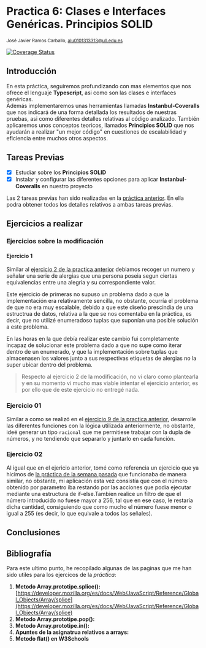 

# Practica 6: Clases e Interfaces Genéricas. Principios SOLID
<sup>José Javier Ramos Carballo, [alu0101313313@ull.edu.es](https://github.com/alu0101313313)

[![Coverage Status](https://coveralls.io/repos/github/ULL-ESIT-INF-DSI-2324/ull-esit-inf-dsi-23-24-prct06-generics-solid-alu0101313313/badge.svg?branch=main)](https://coveralls.io/github/ULL-ESIT-INF-DSI-2324/ull-esit-inf-dsi-23-24-prct06-generics-solid-alu0101313313?branch=main)

## Introducción

En esta práctica, seguiremos profundizando con mas elementos que nos ofrece el lenguaje **Typescript**, asi como son las clases e interfaces genéricas.  
Además implementaremos unas herramientas llamadas **Instanbul-Coveralls** que nos indicará de una forma detallada los resultados de nuestras pruebas, asi como diferentes detalles relativas al código analizado.
También aplicaremos unos conceptos teoricos, llamados **Principios SOLID** que nos ayudarán a realizar "un mejor código" en cuestiones de escalabilidad y eficiencia entre muchos otros aspectos.  

## Tareas Previas

- [x] Estudiar sobre los **Principios SOLID**
- [x] Instalar y configurar las diferentes opciones para aplicar **Instanbul-Coveralls** en nuestro proyecto

Las 2 tareas previas han sido realizadas en la [práctica anterior](https://github.com/ULL-ESIT-INF-DSI-2324/ull-esit-inf-dsi-23-24-prct05-objects-classes-interfaces-alu0101313313/blob/main/README.md). En ella podra obtener todos los detalles relativos a ambas tareas previas.  

## Ejercicios a realizar

### Ejercicios sobre la modificación

#### Ejercicio 1

Similar al [ejercicio 2 de la practica anterior](https://github.com/ULL-ESIT-INF-DSI-2324/ull-esit-inf-dsi-23-24-prct04-arrays-tuples-enums-alu0101313313/blob/main/src/ejercicio-02.ts) debiamos recoger un numero y señalar una serie de alergias que una persona poseia segun ciertas equivalencias entre una alegria y su correspondiente valor.

Este ejercicio de primeras no supuso un problema dado a que la implementación era relativamente sencilla, no obstante, ocurría el problema de que no era muy escalable, debido a que este diseño prescindia de una estructrua de datos, relativa a la que se nos comentaba en la práctica, es decir, que no utilizé enumeradoso tuplas que suponían una posible solución a este problema.

En las horas en la que debía realizar este cambio fui completamente incapaz de solucionar este problema dado a que no supe como iterar dentro de un enumerado, y que la implementación sobre tuplas que almacenasen los valores junto a sus respectivas etiquetas de alergias no la super ubicar dentro del problema.

> Respecto al ejercicio 2 de la modificación, no vi claro como plantearla y en su momento ví mucho mas viable intentar el ejercicio anterior, es por ello que de este ejercicio no entregé nada.

### Ejercicio 01

Similar a como se realizó en el [ejercicio 9 de la practica anterior](https://github.com/ULL-ESIT-INF-DSI-2324/ull-esit-inf-dsi-23-24-prct03-types-functions-alu0101313313/blob/main/Ejercicios_Pr3/src/ejercicio-09.ts), desarrolle las diferentes funciones con la lógica utilizada anteriormente, no obstante, ideé generar un tipo `racional` que me permitiese trabajar con la dupla de números, y no tendiendo que separarlo y juntarlo en cada función.

### Ejercicio 02

Al igual que en el ejericio anterior, tomé como referencia un ejercicio que ya hicimos de [la práctica de la semana pasada](https://github.com/ULL-ESIT-INF-DSI-2324/ull-esit-inf-dsi-23-24-prct03-types-functions-alu0101313313/blob/main/Ejercicios_Pr3/src/ejercicio-03.ts) que funcionaba de manera similar, no obstante, mi aplicación esta vez consistía que con el número obtenido por parametro iba restando por las acciones que podia ejecutar mediante una estructura de if-else.Tambien realice un filtro de que el número introducido no fuese mayor a 256, tal que en ese caso, le restaría dicha cantidad, consiguiendo que como mucho el número fuese menor o igual a 255 (es decir, lo que equivale a todos las señales). 

## Conclusiones



## Bibliografía

Para este ultimo punto, he recopilado algunas de las paginas que me han sido utiles para los ejercicos de la _práctica_:

1. **Metodo Array.prototipe.splice():** [https://developer.mozilla.org/es/docs/Web/JavaScript/Reference/Global_Objects/Array/splice](https://developer.mozilla.org/es/docs/Web/JavaScript/Reference/Global_Objects/Array/splice)
2. **Metodo Array.prototipe.pop():** []()
3. **Metodo Array.prototipe.in():** []()
4. **Apuntes de la asignatrua relativos a arrays:**[]()
5. **Metodo flat() en W3Schools**[]()
